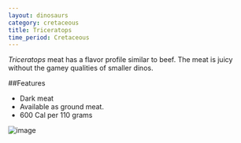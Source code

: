```yaml
---
layout: dinosaurs
category: cretaceous
title: Triceratops
time_period: Cretaceous
---
```

*Triceratops* meat has a flavor profile similar to beef. The meat is juicy without the gamey qualities of smaller dinos. 

##Features

- Dark meat
- Available as ground meat.
- 600 Cal per 110 grams

![image]({{site.baseurl}}/img/trike.svg)